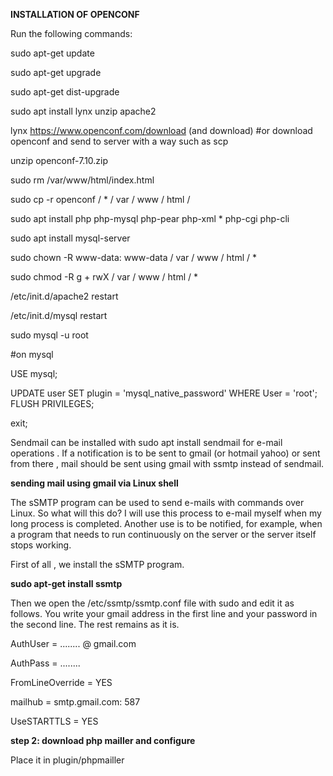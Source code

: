 **INSTALLATION OF OPENCONF**

Run the following commands:

sudo apt-get update

sudo apt-get upgrade

sudo apt-get dist-upgrade

sudo apt install lynx unzip apache2

lynx https://www.openconf.com/download (and download) #or download openconf and send to server with a way such as scp

unzip openconf-7.10.zip

sudo rm /var/www/html/index.html

sudo cp -r openconf / * / var / www / html /

sudo apt install php php-mysql php-pear php-xml * php-cgi php-cli

sudo apt install mysql-server

sudo chown -R www-data: www-data / var / www / html / *

sudo chmod -R g + rwX / var / www / html / *

/etc/init.d/apache2 restart

/etc/init.d/mysql restart

sudo mysql -u root

#on mysql

USE mysql; 

UPDATE user SET plugin = 'mysql_native_password' WHERE User = 'root'; 
FLUSH PRIVILEGES; 

exit;

Sendmail can be installed with sudo apt install sendmail for e-mail operations . If a notification is to be sent to gmail (or hotmail yahoo) or sent from there , mail should be sent using gmail with ssmtp instead of sendmail.

**sending mail using gmail via Linux shell**

The sSMTP program can be used to send e-mails with commands over Linux. So what will this do? I will use this process to e-mail myself when my long process is completed. Another use is to be notified, for example, when a program that needs to run continuously on the server or the server itself stops working.

First of all , we install the sSMTP program.

**sudo apt-get install ssmtp**

Then we open the /etc/ssmtp/ssmtp.conf file with sudo and edit it as follows. You write your gmail address in the first line and your password in the second line. The rest remains as it is.

AuthUser = ........ @ gmail.com

AuthPass = ........

FromLineOverride = YES

mailhub = smtp.gmail.com: 587

UseSTARTTLS = YES

**step 2:
download php mailler and configure**

Place it in plugin/phpmailler



